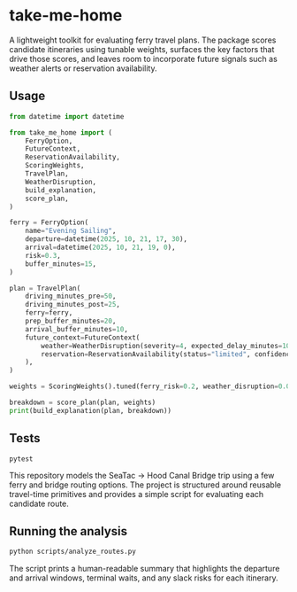 # take-me-home

A lightweight toolkit for evaluating ferry travel plans. The package scores
candidate itineraries using tunable weights, surfaces the key factors that drive
those scores, and leaves room to incorporate future signals such as weather
alerts or reservation availability.

## Usage

```python
from datetime import datetime

from take_me_home import (
    FerryOption,
    FutureContext,
    ReservationAvailability,
    ScoringWeights,
    TravelPlan,
    WeatherDisruption,
    build_explanation,
    score_plan,
)

ferry = FerryOption(
    name="Evening Sailing",
    departure=datetime(2025, 10, 21, 17, 30),
    arrival=datetime(2025, 10, 21, 19, 0),
    risk=0.3,
    buffer_minutes=15,
)

plan = TravelPlan(
    driving_minutes_pre=50,
    driving_minutes_post=25,
    ferry=ferry,
    prep_buffer_minutes=20,
    arrival_buffer_minutes=10,
    future_context=FutureContext(
        weather=WeatherDisruption(severity=4, expected_delay_minutes=10),
        reservation=ReservationAvailability(status="limited", confidence=0.6),
    ),
)

weights = ScoringWeights().tuned(ferry_risk=0.2, weather_disruption=0.05)

breakdown = score_plan(plan, weights)
print(build_explanation(plan, breakdown))
```

## Tests

```
pytest
```
This repository models the SeaTac → Hood Canal Bridge trip using a few ferry and bridge routing options. The project is structured around reusable travel-time primitives and provides a simple script for evaluating each candidate route.

## Running the analysis

```bash
python scripts/analyze_routes.py
```

The script prints a human-readable summary that highlights the departure and arrival windows, terminal waits, and any slack risks for each itinerary.
